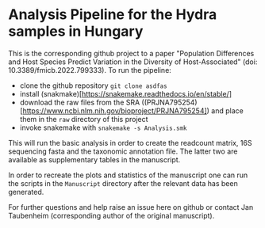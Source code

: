 # Analysis Pipeline for the Hydra samples in Hungary

This is the corresponding github project to a paper "Population Differences and Host Species Predict Variation in the Diversity of Host-Associated" (doi: 10.3389/fmicb.2022.799333). To run the pipeline:

- clone the github repository `git clone asdfas`
- install (snakmake)[https://snakemake.readthedocs.io/en/stable/]
- download the raw files from the SRA ((PRJNA795254)[https://www.ncbi.nlm.nih.gov/bioproject/PRJNA795254]) and place them in the `raw` directory of this project
- invoke snakemake with `snakemake -s Analysis.smk`

This will run the basic analysis in order to create the readcount matrix, 16S sequencing fasta and the taxonomic annotation file. The latter two are available as supplementary tables in the manuscript.


In order to recreate the plots and statistics of the manuscript one can run the scripts in the `Manuscript` directory after the relevant data has been generated.


For further questions and help raise an issue here on github or contact Jan Taubenheim (corresponding author of the original manuscript).
